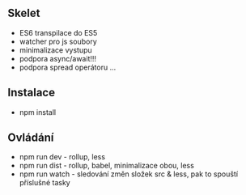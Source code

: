 Skelet
------
- ES6 transpilace do ES5
- watcher pro js soubory
- minimalizace vystupu
- podpora async/await!!!
- podpora spread operátoru ...

Instalace
---------
- npm install

Ovládání
--------
- npm run dev - rollup, less
- npm run dist - rollup, babel, minimalizace obou, less
- npm run watch - sledování změn složek src & less, pak to spouští příslušné tasky
